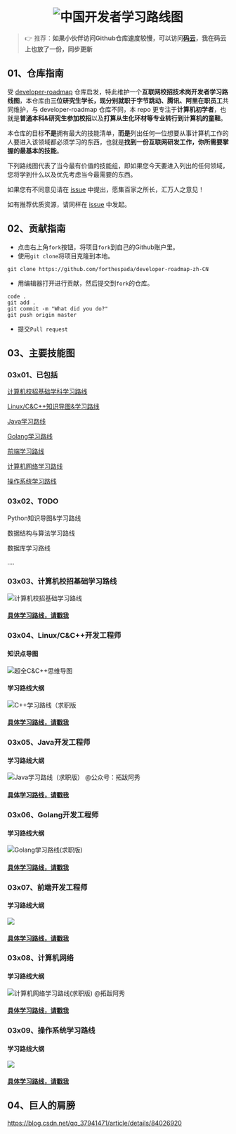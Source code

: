 <h1 align="center"><img src="https://axiu-image-bed.oss-cn-shanghai.aliyuncs.com/img/202208280058926.png" alt="中国开发者学习路线图" target="https://github.com/forthespada/developer-roadmap-zh-CN"></h1>

> 👉 推荐：**如果小伙伴访问Github仓库速度较慢，可以访问[码云](https://gitee.com/ForthEspada/developer-roadmap-zh-CN)，我在码云上也放了一份，同步更新**

## **01、仓库指南**

受 [developer-roadmap](https://github.com/kamranahmedse/developer-roadmap) 仓库启发，特此维护一个**互联网校招技术岗开发者学习路线图**，本仓库由**三位研究生学长，现分别就职于字节跳动、腾讯、阿里在职员工**共同维护，与 developer-roadmap 仓库不同，本 repo 更专注于**计算机初学者**，也就是**普通本科&研究生参加校招**以及**打算从生化环材等专业转行到计算机的童鞋**。

本仓库的目标**不是**拥有最大的技能清单，**而是**列出任何一位想要从事计算机工作的人要进入该领域都必须学习的东西，也就是**找到一份互联网研发工作，你所需要掌握的最基本的技能**。

下列路线图代表了当今最有价值的技能组，即如果您今天要进入列出的任何领域，您将学到什么以及优先考虑当今最需要的东西。

如果您有不同意见请在 [issue](https://github.com/awesome-cs-community/developer-roadmap-zh-CN/issues) 中提出，愿集百家之所长，汇万人之意见！

如有推荐优质资源，请同样在 [issue](https://github.com/awesome-cs-community/developer-roadmap-zh-CN/issues) 中发起。

<!--

仓库主要维护者：[阿秀](https://mp.weixin.qq.com/s/gRw25aRFBVB0lUhBAJqV5g)，字节跳动抖音全栈开发工程师，主后端，偏前端

-->

## 02、贡献指南

- 点击右上角`fork`按钮，将项目`fork`到自己的Github账户里。
- 使用`git clone`将项目克隆到本地。

```
git clone https://github.com/forthespada/developer-roadmap-zh-CN
```

- 用编辑器打开进行贡献，然后提交到`fork`的仓库。

```
code .
git add .
git commit -m "What did you do?"
git push origin master
```

- 提交`Pull request`



## 03、主要技能图

### 03x01、已包括

[计算机校招基础学科学习路线](#计算机校招基础学习路线)

[Linux/C&C++知识导图&学习路线](#cpp开发工程师)

[Java学习路线](#Java学习路线)

[Golang学习路线](#Golang开发工程师)

[前端学习路线](#前端开发工程师)

[计算机网络学习路线](#计算机网络求职版)

[操作系统学习路线](#操作系统学习路线)



### 03x02、TODO

Python知识导图&学习路线

数据结构与算法学习路线

数据库学习路线

....





<p id="计算机校招基础学习路线"></p>

### 03x03、计算机校招基础学习路线

![计算机校招基础学习路线](https://axiu-image-bed.oss-cn-shanghai.aliyuncs.com/img/202210022359462.png)

#### [具体学习路线，请戳我](https://interviewguide.cn/notes/02-learning_route/01-basic-project/quick.html)

<p id="cpp开发工程师"></p>

### 03x04、Linux/C&C++开发工程师

#### 知识点导图



![超全C&C++思维导图](./docs/image/超全CPP思维导图.png)

#### 学习路线大纲

![C++学习路线（求职版](https://axiu-image-bed.oss-cn-shanghai.aliyuncs.com/img/202203261423316.png)



#### [**具体学习路线，请戳我**](https://interviewguide.cn/notes/02-learning_route/02-language/01-C++.html)



<p id="Java开发工程师"></p>

### 03x05、Java开发工程师

#### 学习路线大纲

![Java学习路线（求职版） @公众号：拓跋阿秀](https://axiu-image-bed.oss-cn-shanghai.aliyuncs.com/img/202210030007188.png)

#### [具体学习路线，请戳我](https://interviewguide.cn/notes/02-learning_route/02-language/04-Java.html)



<p id="Golang开发工程师"></p>

### 03x06、Golang开发工程师

#### 学习路线大纲

![Golang学习路线(求职版)](https://axiu-image-bed.oss-cn-shanghai.aliyuncs.com/img/202203261423317.png)

#### [**具体学习路线，请戳我**](https://interviewguide.cn/notes/02-learning_route/02-language/02-golang.html)





<p id="前端开发工程师"></p>

### 03x07、前端开发工程师

#### 学习路线大纲

![](https://axiu-image-bed.oss-cn-shanghai.aliyuncs.com/img/202210022015199.png)



#### [具体学习路线，请戳我](https://interviewguide.cn/notes/02-learning_route/02-language/05-front.html)

<p id="计算机网络求职版"></p>

### 03x08、计算机网络

#### 学习路线大纲

![计算机网络学习路线(求职版) @拓跋阿秀](https://axiu-image-bed.oss-cn-shanghai.aliyuncs.com/img/202203261506718.png)

#### [**具体学习路线，请戳我**](https://interviewguide.cn/notes/02-learning_route/01-basic-project/03-net.html)





<p id="操作系统xue'xi'lu"></p>

### 03x09、操作系统学习路线

#### 学习路线大纲

![](https://axiu-image-bed.oss-cn-shanghai.aliyuncs.com/img/202210030005850.png)

#### [具体学习路线，请戳我](https://interviewguide.cn/notes/02-learning_route/01-basic-project/02-os.html)

## 04、巨人的肩膀

https://blog.csdn.net/qq_37941471/article/details/84026920



